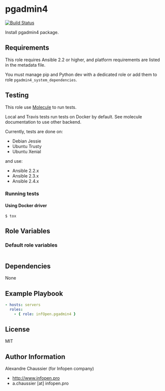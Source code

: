 # pgadmin4

[![Build Status](https://travis-ci.org/infOpen/ansible-role-pgadmin4.svg?branch=master)](https://travis-ci.org/infOpen/ansible-role-pgadmin4)

Install pgadmin4 package.

## Requirements

This role requires Ansible 2.2 or higher,
and platform requirements are listed in the metadata file.

You must manage pip and Python dev with a dedicated role or add them to role `pgadmin4_system_dependencies`.

## Testing

This role use [Molecule](https://github.com/metacloud/molecule/) to run tests.

Local and Travis tests run tests on Docker by default.
See molecule documentation to use other backend.

Currently, tests are done on:
- Debian Jessie
- Ubuntu Trusty
- Ubuntu Xenial

and use:
- Ansible 2.2.x
- Ansible 2.3.x
- Ansible 2.4.x

### Running tests

#### Using Docker driver

```
$ tox
```

## Role Variables

### Default role variables

``` yaml
```

## Dependencies

None

## Example Playbook

``` yaml
- hosts: servers
  roles:
    - { role: infOpen.pgadmin4 }
```

## License

MIT

## Author Information

Alexandre Chaussier (for Infopen company)
- http://www.infopen.pro
- a.chaussier [at] infopen.pro
